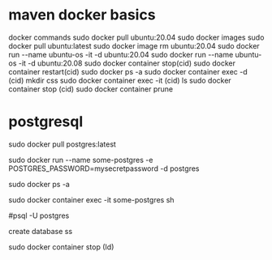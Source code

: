# maven docker basics


docker commands
sudo docker pull ubuntu:20.04
sudo docker images
sudo docker pull ubuntu:latest
sudo docker image rm ubuntu:20.04
sudo docker run --name ubuntu-os -it -d ubuntu:20.04
sudo docker run --name ubuntu-os -it -d ubuntu:20.08
sudo docker container stop(cid)
sudo docker container restart(cid)
sudo docker ps -a
sudo docker container exec -d (cid) mkdir css
sudo docker container exec -it (cid) ls
sudo docker container stop (cid)
sudo docker container prune

# postgresql
sudo docker pull postgres:latest

sudo docker run --name some-postgres -e POSTGRES_PASSWORD=mysecretpassword -d postgres

sudo docker ps -a

sudo docker container exec -it some-postgres sh

#psql  -U postgres

create database ss

sudo docker container stop (Id)
